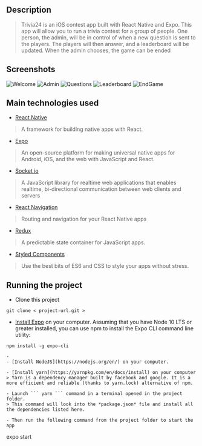 ## Description
> Trivia24 is an iOS contest app built with React Native and Expo. This app will allow you to run a trivia contest for a group of people. One person, the admin, will be in control of when a new question is sent to the players. The players will then answer, and a leaderboard will be updated. When the admin chooses, the game can be ended

## Screenshots

![Welcome](https://user-images.githubusercontent.com/25622362/81504162-9d248500-92df-11ea-8e5a-1dee2518cf3e.PNG) ![Admin](https://user-images.githubusercontent.com/25622362/81504196-cb09c980-92df-11ea-9761-5ff7fba10373.PNG) ![Questions](https://user-images.githubusercontent.com/25622362/81504229-ee347900-92df-11ea-932a-a6b51af97383.PNG) ![Leaderboard](https://user-images.githubusercontent.com/25622362/81504239-0efcce80-92e0-11ea-9c63-406a1d331fc9.PNG) ![EndGame](https://user-images.githubusercontent.com/25622362/81504259-33f14180-92e0-11ea-9ba0-386a3f178c25.PNG)


## Main technologies used

- [React Native](https://github.com/facebook/react-native)

> A framework for building native apps with React.

- [Expo](https://expo.io)

> An open-source platform for making universal native apps for Android, iOS, and the web with JavaScript and React.

- [Socket io](https://socket.io)

> A JavaScript library for realtime web applications that enables realtime, bi-directional communication between web clients and servers

- [React Navigation](https://reactnavigation.org)

> Routing and navigation for your React Native apps

- [Redux](https://redux.js.org)

> A predictable state container for JavaScript apps.

- [Styled Components](https://www.styled-components.com)

> Use the best bits of ES6 and CSS to style your apps without stress.

## Running the project

- Clone this project
```
git clone < project-url.git >
```

- [Install Expo](https://expo.io) on your computer. Assuming that you have Node 10 LTS or greater installed, you can use npm to install the Expo CLI command line utility:
 ```
npm install -g expo-cli
 
- 
- [Install NodeJS](https://nodejs.org/en/) on your computer.

- [Install yarn](https://yarnpkg.com/en/docs/install) on your computer
> Yarn is a dependency manager built by facebook and google. It is a more efficient and reliable (thanks to yarn.lock) alternative of npm.

- Launch ``` yarn ``` command in a terminal opened in the project folder.
> This command will look into the *package.json* file and install all the dependencies listed here.

- Then run the following command from the project folder to start the app
```
expo start
```